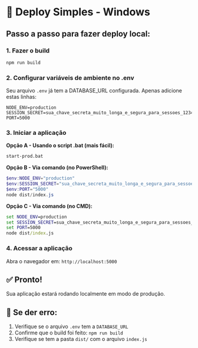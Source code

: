 # 🚀 Deploy Simples - Windows

## Passo a passo para fazer deploy local:

### 1. Fazer o build
```bash
npm run build
```

### 2. Configurar variáveis de ambiente no .env
Seu arquivo `.env` já tem a DATABASE_URL configurada. Apenas adicione estas linhas:

```env
NODE_ENV=production
SESSION_SECRET=sua_chave_secreta_muito_longa_e_segura_para_sessoes_12345678901234567890
PORT=5000
```

### 3. Iniciar a aplicação

**Opção A - Usando o script .bat (mais fácil):**
```bash
start-prod.bat
```

**Opção B - Via comando (no PowerShell):**
```powershell
$env:NODE_ENV="production"
$env:SESSION_SECRET="sua_chave_secreta_muito_longa_e_segura_para_sessoes_12345678901234567890"
$env:PORT="5000"
node dist/index.js
```

**Opção C - Via comando (no CMD):**
```cmd
set NODE_ENV=production
set SESSION_SECRET=sua_chave_secreta_muito_longa_e_segura_para_sessoes_12345678901234567890
set PORT=5000
node dist/index.js
```

### 4. Acessar a aplicação
Abra o navegador em: `http://localhost:5000`

## ✅ Pronto!
Sua aplicação estará rodando localmente em modo de produção.

## 🔧 Se der erro:
1. Verifique se o arquivo `.env` tem a `DATABASE_URL`
2. Confirme que o build foi feito: `npm run build`
3. Verifique se tem a pasta `dist/` com o arquivo `index.js`